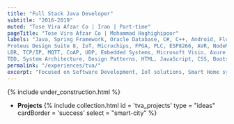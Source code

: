 ```yaml
---
title: "Full Stack Java Developer"
subtitle: "2016-2019"
muted: "Tose Vira Afzar Co | Iran | Part-time"
pageTitle: "Tose Vira Afzar Co | Mohammad Haghighipoor" 
labels: "Java, Spring Framework, Oracle Database, C#, C++, Android, Flutter, React.js, Maven, PL/SQL, RESTful, SQL, Netty, RSA, Integration Test, JUnit, 
Proteus Design Suite 8, IoT, Microchips, FPGA, PLC, ESP8266, AVR, NodeMCU, NRF24, RFID, NFC, GPS, VHDL, Gyro, BLE, SPI, UART, I2C, Sensors, 
LDR, TCP/IP, MQTT, CoAP, UDP, Embedded Systems, Microsoft Visio, Axure RP, Agile, Troubleshooting, SWOT, Force Field, DA Matrix, Git, GitHub, SOLID, 
TDD, System Architecture, Design Patterns, HTML, JavaScript, CSS, Bootstrap, JBoss, Eclipse IDE, .Net"
permalink: "/experiences/tva/"
excerpt: "Focused on Software Development, IoT solutions, Smart Home systems, and more."
---
```


{% include under_construction.html %}

- **Projects**
{% include collection.html 
        id = 'tva_projects'
        type = "ideas"
        cardBorder = 'success'
        select = "smart-city"
    %}